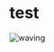 # test
![waving](https://capsule-render.vercel.app/api?type=waving&height=200&text=Hello!✨%20&fontAlign=80&fontAlignY=40&color=gradient)
